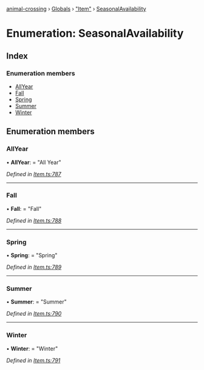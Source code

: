 [animal-crossing](../README.md) › [Globals](../globals.md) › ["Item"](../modules/_item_.md) › [SeasonalAvailability](_item_.seasonalavailability.md)

# Enumeration: SeasonalAvailability

## Index

### Enumeration members

* [AllYear](_item_.seasonalavailability.md#allyear)
* [Fall](_item_.seasonalavailability.md#fall)
* [Spring](_item_.seasonalavailability.md#spring)
* [Summer](_item_.seasonalavailability.md#summer)
* [Winter](_item_.seasonalavailability.md#winter)

## Enumeration members

###  AllYear

• **AllYear**: = "All Year"

*Defined in [Item.ts:787](https://github.com/Norviah/animal-crossing/blob/ac736df/module/types/Item.ts#L787)*

___

###  Fall

• **Fall**: = "Fall"

*Defined in [Item.ts:788](https://github.com/Norviah/animal-crossing/blob/ac736df/module/types/Item.ts#L788)*

___

###  Spring

• **Spring**: = "Spring"

*Defined in [Item.ts:789](https://github.com/Norviah/animal-crossing/blob/ac736df/module/types/Item.ts#L789)*

___

###  Summer

• **Summer**: = "Summer"

*Defined in [Item.ts:790](https://github.com/Norviah/animal-crossing/blob/ac736df/module/types/Item.ts#L790)*

___

###  Winter

• **Winter**: = "Winter"

*Defined in [Item.ts:791](https://github.com/Norviah/animal-crossing/blob/ac736df/module/types/Item.ts#L791)*
